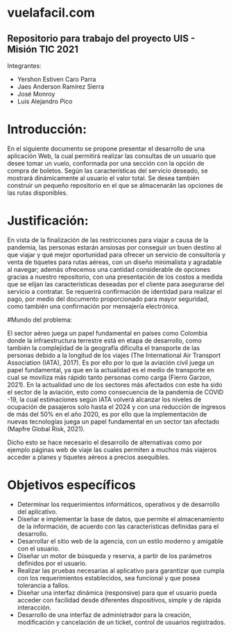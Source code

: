 # vuelafacil.com
## Repositorio para trabajo del proyecto UIS - Misión TIC 2021

Integrantes: 
* Yershon Estiven Caro Parra
* Jaes Anderson Ramirez Sierra
* José Monroy
* Luis Alejandro Pico

# Introducción:

En el siguiente documento se propone presentar el desarrollo de una aplicación Web, la cual
permitirá realizar las consultas de un usuario que desee tomar un vuelo, conformada por una
sección con la opción de compra de boletos. Según las características del servicio deseado, se
mostrará dinámicamente al usuario el valor total. Se desea también construir un pequeño
repositorio en el que se almacenarán las opciones de las rutas disponibles.

# Justificación:

En vista de la finalización de las restricciones para viajar a causa de la pandemia, las personas
estarán ansiosas por conseguir un buen destino al que viajar y qué mejor oportunidad para ofrecer
un servicio de consultoría y venta de tiquetes para rutas aéreas, con un diseño minimalista y
agradable al navegar; además ofrecemos una cantidad considerable de opciones gracias a nuestro
repositorio, con una presentación de los costos a medida que se elijan las características deseadas
por el cliente para asegurarse del servicio a contratar. Se requerirá confirmación de identidad para
realizar el pago, por medio del documento proporcionado para mayor seguridad, como también
una confirmación por mensajería electrónica.

#Mundo del problema:

El sector aéreo juega un papel fundamental en países como Colombia donde la infraestructura
terrestre está en etapa de desarrollo, como también la complejidad de la geografía dificulta el
transporte de las personas debido a la longitud de los viajes (The International Air Transport
Association (IATA), 2017). Es por ello por lo que la aviación civil juega un papel fundamental, ya que
en la actualidad es el medio de transporte en cual se moviliza más rápido tanto personas como
carga (Fierro Garzon, 2021). En la actualidad uno de los sectores más afectados con este ha sido el
sector de la aviación, esto como consecuencia de la pandemia de COVID -19, la cual estimaciones
según IATA volverá alcanzar los niveles de ocupación de pasajeros solo hasta el 2024 y con una
reducción de ingresos de más del 50% en el año 2020, es por ello que la implementación de
nuevas tecnologías juega un papel fundamental en un sector tan afectado (Mapfre Global Risk,
2021).

Dicho esto se hace necesario el desarrollo de alternativas como por ejemplo páginas web de viaje
las cuales permiten a muchos más viajeros acceder a planes y tiquetes aéreos a precios asequibles.

# Objetivos específicos
* Determinar los requerimientos informáticos, operativos y de desarrollo del aplicativo.
* Diseñar e implementar la base de datos, que permite el almacenamiento de la
información, de acuerdo con las características definidas para el desarrollo.
* Desarrollar el sitio web de la agencia, con un estilo moderno y amigable con el
usuario.
* Diseñar un motor de búsqueda y reserva, a partir de los parámetros definidos por el
usuario.
* Realizar las pruebas necesarias al aplicativo para garantizar que cumpla con los
requerimientos establecidos, sea funcional y que posea tolerancia a fallos.
* Diseñar una interfaz dinámica (responsive) para que el usuario pueda acceder con
facilidad desde diferentes dispositivos, simple y de rápida interacción.
* Desarrollo de una interfaz de administrador para la creación, modificación y
cancelación de un ticket, control de usuarios registrados.
